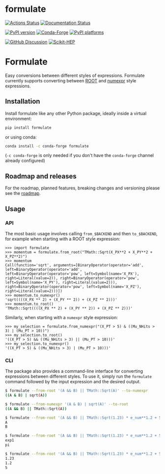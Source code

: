 # formulate

[![Actions Status][actions-badge]][actions-link]
[![Documentation Status][rtd-badge]][rtd-link]

[![PyPI version][pypi-version]][pypi-link]
[![Conda-Forge][conda-badge]][conda-link]
[![PyPI platforms][pypi-platforms]][pypi-link]

[![GitHub Discussion][github-discussions-badge]][github-discussions-link]
[![Scikit-HEP][sk-badge]](https://scikit-hep.org/)

<!-- prettier-ignore-start -->
[actions-badge]:            https://github.com/scikit-hep/formulate/workflows/unittests/badge.svg
[actions-link]:             https://github.com/Scikit-HEP/formulate/actions
[conda-badge]:              https://img.shields.io/conda/vn/conda-forge/formulate
[conda-link]:               https://github.com/conda-forge/formulate-feedstock
[github-discussions-badge]: https://img.shields.io/static/v1?label=Discussions&message=Ask&color=blue&logo=github
[github-discussions-link]:  https://github.com/Scikit-HEP/formulate/discussions
[pypi-link]:                https://pypi.org/project/formulate/
[pypi-platforms]:           https://img.shields.io/pypi/pyversions/formulate
[pypi-version]:             https://img.shields.io/pypi/v/formulate
[rtd-badge]:                https://readthedocs.org/projects/formulate/badge/?version=latest
[rtd-link]:                 https://formulate.readthedocs.io/en/latest/?badge=latest
[sk-badge]:                 https://scikit-hep.org/assets/images/Scikit--HEP-Project-blue.svg

<!-- prettier-ignore-end -->

# Formulate

Easy conversions between different styles of expressions. Formulate
currently supports converting between
[ROOT](https://root.cern.ch/doc/master/classTFormula.html) and
[numexpr](https://numexpr.readthedocs.io/en/latest/user_guide.html)
style expressions.

## Installation

Install formulate like any other Python package, ideally inside a virtual environment:

```bash
pip install formulate
```

or using conda:

```bash
conda install -c conda-forge formulate
```

(`-c conda-forge` is only needed if you don't have the `conda-forge` channel already configured)

## Roadmap and releases

For the roadmap, planned features, breaking changes and versioning please see the [roadmap](https://github.com/scikit-hep/formulate/discussions/61).

## Usage

### API

The most basic usage involves calling `from_$BACKEND` and then `to_$BACKEND`, for example when starting with a ROOT style expression:

```pycon
>>> import formulate
>>> momentum = formulate.from_root("TMath::Sqrt(X_PX**2 + X_PY**2 + X_PZ**2)")
>>> momentum
Call(function='sqrt', arguments=[BinaryOperator(operator='add', left=BinaryOperator(operator='add', left=BinaryOperator(operator='pow', left=Symbol(name='X_PX'), right=Literal(value=2)), right=BinaryOperator(operator='pow', left=Symbol(name='X_PY'), right=Literal(value=2))), right=BinaryOperator(operator='pow', left=Symbol(name='X_PZ'), right=Literal(value=2)))])
>>> momentum.to_numexpr()
'sqrt((((X_PX ** 2) + (X_PY ** 2)) + (X_PZ ** 2)))'
>>> momentum.to_root()
'TMath::Sqrt((((X_PX ** 2) + (X_PY ** 2)) + (X_PZ ** 2)))'
```

Similarly, when starting with a `numexpr` style expression:

```pycon
>>> my_selection = formulate.from_numexpr("(X_PT > 5) & ((Mu_NHits > 3) | (Mu_PT > 10))")
>>> my_selection.to_root()
'((X_PT > 5) && ((Mu_NHits > 3) || (Mu_PT > 10)))'
>>> my_selection.to_numexpr()
'((X_PT > 5) & ((Mu_NHits > 3) | (Mu_PT > 10)))'
```

### CLI

The package also provides a command-line interface for converting expressions between different styles. To use it, simply run the `formulate` command followed by the input expression and the desired output.

```bash
$ formulate --from-root '(A && B) || TMath::Sqrt(A)' --to-numexpr
((A & B) | sqrt(A))

$ formulate --from-numexpr '(A & B) | sqrt(A)' --to-root
((A && B) || TMath::Sqrt(A))

$ formulate --from-root '(A && B) || TMath::Sqrt(1.23) * e_num**1.2 + 5*pi' --variables
A
B

$ formulate --from-root '(A && B) || TMath::Sqrt(1.23) * e_num**1.2 + 5*pi' --named-constants
exp1
pi

$ formulate --from-root '(A && B) || TMath::Sqrt(1.23) * e_num**1.2 + 5*pi' --unnamed-constants
1.23
1.2
5
```
